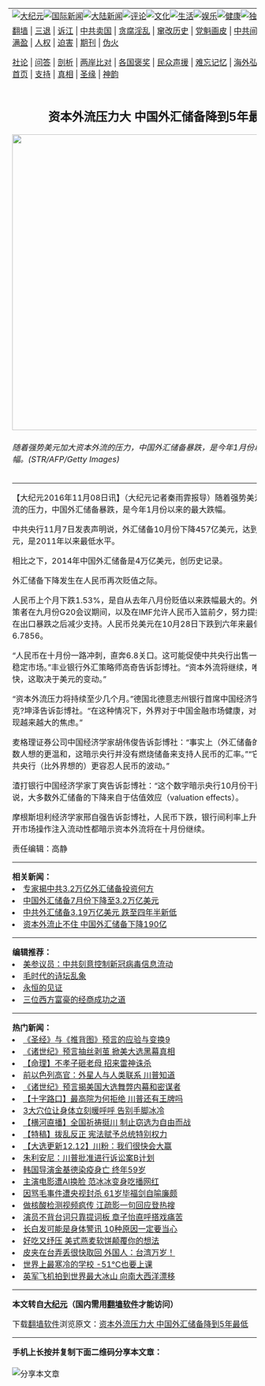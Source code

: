 <a name="1" id="1" target="_blank"></a><span id="1"></span>  <table align=center border="0"><tr><td colspan="2" valign=TOP><a href="/gb/nsc413.md#1"><img src="https://raw.githubusercontent.com/aempzt3907/www/master/t/djy/1.jpg" title="大纪元"></a><a href="/gb/n24hr.md#1"><img src="https://raw.githubusercontent.com/aempzt3907/www/master/t/djy/3.jpg" title="国际新闻"></a><a href="/gb/nsc413.md#1"><img src="https://raw.githubusercontent.com/aempzt3907/www/master/t/djy/4.jpg" title="大陆新闻"></a><a href="/gb/news392.md#1"><img src="https://raw.githubusercontent.com/aempzt3907/www/master/t/djy/5.jpg" title="评论"></a><a href="/gb/news2007.md#1"><img src="https://raw.githubusercontent.com/aempzt3907/www/master/t/djy/6.jpg" title="文化"></a><a href="/gb/news2008.md#1"><img src="https://raw.githubusercontent.com/aempzt3907/www/master/t/djy/7.jpg" title="生活"></a><a href="/gb/ncyule.md#1"><img src="https://raw.githubusercontent.com/aempzt3907/www/master/t/djy/8.jpg" title="娱乐"></a><a href="/gb/nsc1002.md#1"><img src="https://raw.githubusercontent.com/aempzt3907/www/master/t/djy/9.jpg" title="健康"><a href="/gb/nf6092.md#1"><img src="https://raw.githubusercontent.com/aempzt3907/www/master/t/djy/10a.jpg" title="独家"></a><a href="/gb/nf4514.md#1"><img src="https://raw.githubusercontent.com/aempzt3907/www/master/t/djy/12a.jpg" title="头条"></a></td></tr>  <tr><td colspan="2" valign=TOP><a target="_blank" href="https://github.com/bannedbook/fanqiang/wiki">翻墙</a> | <a target="_blank" href="/gb/nf5657.md#1">三退</a> | <a target="_blank" href="/gb/nf6124.md#1">诉江</a> | <a target="_blank" href="/gb/nf1176117.md#1">中共卖国</a> | <a target="_blank" href="/gb/nf5773.md#1">贪腐淫乱</a> | <a target="_blank" href="/gb/nf1176115.md#1">窜改历史</a> | <a target="_blank" href="/gb/nf1176107.md#1">党魁画皮</a> | <a target="_blank" href="/gb/nf1320400.md#1">中共间谍</a> | <a target="_blank" href="/gb/nf1176114.md#1">破坏传统</a> | <a target="_blank" href="https://github.com/fqnews/ntdtv/blob/master/gb/prog447_1.md#1">恶贯满盈</a> | <a target="_blank" href="/gb/ncid278.md#1">人权</a> | <a target="_blank" href="/gb/nf1176111.md#1">迫害</a> | <a target="_blank" href="https://gitlab.com/szzdlab/mh-qikan/blob/master/README.md#1">期刊</a> | <a target="_blank" href="/gb/nf5562.md#1">伪火</a></p>
<p><a target="_blank" href="/gb/9p.md#1">社论</a> | <a target="_blank" href="/gb/nf4378.md#1">问答</a> | <a target="_blank" href="/gb/nf5792.md#1">剖析</a> | <a target="_blank" href="/gb/nf5735.md#1">两岸比对</a> | <a target="_blank" href="/gb/nf6119.md#1">各国褒奖</a> | <a target="_blank" href="/gb/nf6120.md#1">民众声援</a> | <a target="_blank" href="/gb/nf1188594.md#1">难忘记忆</a> | <a target="_blank" href="/gb/nf3180.md#1">海外弘传</a> | <a target="_blank" href="/gb/nf5410.md#1">万人上访</a> | <a target="_blank" href="https://github.com/bannedbook/fanqiang/wiki">平台首页</a> | <a target="_blank" href="/gb/nf4386.md#1">支持</a> | <a target="_blank" href="/gb/nf4389.md#1">真相</a> | <a target="_blank" href="/gb/nf5790.md#1">圣缘</a> | <a target="_blank" href="/gb/nf4786.md#1">神韵</a></td></tr>  <tr><td valign=TOP width="626"><h2 align=center>资本外流压力大 中国外汇储备降到5年最低</h2>  <img width="600" src="https://i.epochtimes.com/assets/uploads/2016/11/1405111723491649-600x400.jpg" />  <h6>随着强势美元加大资本外流的压力，中国外汇储备暴跌，是今年1月份以来的最大跌幅。(STR/AFP/Getty Images)  </h6>  <hr>  	<p>【大纪元2016年11月08日讯】（大纪元记者秦雨霏报导）随着强势美元加大<ahref="/gb/tag/%E8%B5%84%E6%9C%AC%E5%A4%96%E6%B5%81.md#1">资本外流</a>的压力，中国<ahref="/gb/tag/%E5%A4%96%E6%B1%87%E5%82%A8%E5%A4%87.md#1">外汇储备</a>暴跌，是今年1月份以来的最大跌幅。</p>
  <p>中共央行11月7日发表声明说，<ahref="/gb/tag/%E5%A4%96%E6%B1%87%E5%82%A8%E5%A4%87.md#1">外汇储备</a>10月份下降457亿美元，达到3.12万亿美元，是2011年以来最低水平。</p>
  <p>相比之下，2014年中国外汇储备是4万亿美元，创历史记录。</p>
  <p>外汇储备下降发生在人民币再次贬值之际。</p>
  <p>人民币上个月下跌1.53%，是自从去年八月份贬值以来跌幅最大的。外界怀疑中共决策者在九月份G20会议期间，以及在IMF允许人民币入篮前夕，努力提振人民币，而在出口暴跌之后减少支持。人民币兑美元在10月28日下跌到六年来最低水平6.7856。</p>
  <p>“人民币在十月份一路冲刺，直奔6.8关口。这可能促使中共央行出售一些外汇储备以稳定市场。”丰业银行外汇策略师高奇告诉彭博社。“<ahref="/gb/tag/%E8%B5%84%E6%9C%AC%E5%A4%96%E6%B5%81.md#1">资本外流</a>将继续，唯一的问题是多快，这取决于美元的变动。”</p>
  <p>“资本外流压力将持续至少几个月。”德国北德意志州银行首席中国经济学家弗雷德里克?坤泽告诉彭博社。“在这种情况下，外界对于中国金融市场健康，对房地产泡沫出现越来越大的焦虑。”</p>
  <p>麦格理证券公司中国经济学家胡伟俊告诉彭博社：“事实上（外汇储备的）下降比大多数人想的更温和，这暗示央行并没有燃烧储备来支持人民币的汇率。”“它可能暗示，中共央行（比外界想的）更容忍人民币的波动。”</p>
  <p>渣打银行中国经济学家丁爽告诉彭博社：“这个数字暗示央行10月份干预较少。”他说，大多数外汇储备的下降来自于估值效应（valuation effects）。</p>
  <p>摩根斯坦利经济学家邢自强告诉彭博社，人民币下跌，银行间利率上升，央行通过公开市场操作注入流动性都暗示资本外流将在十月份继续。</p>
  <p>责任编辑：高静</p>
  	  <hr>      <strong>相关新闻：</strong>  <li><a href="/gb/16/7/18/n8113211.md#1">专家揭中共3.2万亿外汇储备投资何方</a></li>  <li><a href="/gb/16/8/7/n8177840.md#1">中国外汇储备7月份下降至3.2万亿美元</a></li>  <li><a href="/gb/16/9/8/n8278777.md#1">中共外汇储备3.19万亿美元 跌至四年半新低</a></li>  <li><a href="/gb/16/10/7/n8377125.md#1">资本外流止不住 中国外汇储备下降190亿</a></li>  <hr>      <strong>编辑推荐：</strong>  <li><a href="/gb/20/2/22/n11887949.md#1">美参议员：中共刻意控制新冠病毒信息流动</a></li>  <li><a href="/gb/17/11/26/n9894907.md#1" target="_blank">毛时代的诗坛乱象</a></li><li><a href="https://github.com/aempzt3907/www/blob/master/README.md?dfh#9" target="_blank">永恒的见证</a></li><li><a href="/gb/18/5/17/n10401300.md#1" target="_blank">三位西方富豪的经商成功之道</a></li>  <hr>    <strong>热门新闻：</strong>  <li><a href="/gb/20/10/3/n12449841.md#1">《圣经》与《推背图》预言的应验与变换9</a></li>  <li><a href="/gb/20/12/9/n12605810.md#1">《诸世纪》预言抽丝剥茧 掀美大选黑幕真相</a></li>  <li><a href="/gb/20/12/10/n12609444.md#1">【命理】不孝子砸老母 招来雷神诛杀</a></li>  <li><a href="/gb/20/12/9/n12606110.md#1">前以色列高官：外星人与人类联系 川普知道</a></li>  <li><a href="/gb/20/12/9/n12605329.md#1">《诸世纪》预言揭美国大选舞弊内幕和密谋者</a></li>  <li><a href="/gb/20/12/13/n12616298.md#1">【十字路口】最高院为何拒绝 川普还有王牌吗</a></li>  <li><a href="/gb/20/12/13/n12616231.md#1">3大穴位让身体立刻暖呼呼 告别手脚冰冷</a></li>  <li><a href="/gb/20/12/12/n12616173.md#1">【横河直播】全国祈祷挺川 制止窃选为自由而战</a></li>  <li><a href="/gb/20/12/5/n12598306.md#1">【特稿】拨乱反正 宪法赋予总统特别权力</a></li>  <li><a href="/gb/20/12/12/n12615033.md#1">【大选更新12.12】川粉：我们很快会大赢</a></li>  <li><a href="/gb/20/12/12/n12615651.md#1">朱利安尼：川普批准进行诉讼案B计划</a></li>  <li><a href="/gb/20/12/11/n12613308.md#1">韩国导演金基德染疫身亡 终年59岁</a></li>  <li><a href="/gb/20/12/11/n12614307.md#1">主演电影遭AI换脸 范冰冰变身吃播网红</a></li>  <li><a href="/gb/20/12/11/n12614096.md#1">因骂毛事件遭央视封杀 61岁毕福剑自喻廉颇</a></li>  <li><a href="/gb/20/12/13/n12617843.md#1">做核酸检测视频疯传 江疏影一句回应登热搜</a></li>  <li><a href="/gb/20/12/13/n12617711.md#1">演员不背台词只靠提词板 章子怡直呼搭戏痛苦</a></li>  <li><a href="/gb/20/12/10/n12608930.md#1">长白发可能是身体警讯 10种原因一定要当心</a></li>  <li><a href="/gb/20/12/2/n12590520.md#1">好吃又纾压 美式燕麦软饼颠覆你的想法</a></li>  <li><a href="/gb/20/12/13/n12616588.md#1">皮夹在台弄丢很快取回 外国人：台湾万岁！</a></li>  <li><a href="/gb/20/12/13/n12616814.md#1">世界上最寒冷的学校 -51°C也要上课</a></li>  <li><a href="/gb/20/12/12/n12615160.md#1">英军飞机拍到世界最大冰山 向南大西洋漂移</a></li>  <hr>    <strong>本文转自<a href="https://www.epochtimes.com">大纪元</a>（国内需用<a href="https://github.com/bannedbook/fanqiang/wiki">翻墙软件</a>才能访问）</strong><p>下载<a href="https://github.com/bannedbook/fanqiang/wiki">翻墙软件</a>浏览原文：<a href="https://www.epochtimes.com/gb/16/11/7/n8468877.htm">资本外流压力大 中国外汇储备降到5年最低</a></p>
<hr>    <strong>手机上长按并复制下面二维码分享本文章：</strong><br><br><img src="https://chart.apis.google.com/chart?cht=qr&chs=240x240&choe=UTF-8&chld=M|2&chl=/gb/16/11/7/n8468877.md%231" title="分享本文章"></td><td valign=TOP><a href="/gb/16/1/21/n4622075.md?dfh#1" target="_blank"><img src="https://raw.githubusercontent.com/aempzt3907/djy/master/gb/300/wei-f1.jpg" title="中共的伪火骗局"  alt="中共的伪火骗局"></a><br><a href="https://github.com/aempzt3907/www/blob/master/README.md?dfh#9" target="_blank"><img src="https://raw.githubusercontent.com/aempzt3907/djy/master/gb/300/yong-h.jpg" title="永恒的见证"  alt="永恒的见证"></a><br><a href="/gb/13/9/29/n3974789.md?dfh#1" target="_blank"><img src="https://raw.githubusercontent.com/aempzt3907/djy/master/gb/300/shang-lnz.jpg" title="善良女子被中共投男牢"  alt="善良女子被中共投男牢"></a><br><a href="/gb/16/3/16/n4663449.md?dfh#1" target="_blank"><img src="https://raw.githubusercontent.com/aempzt3907/djy/master/gb/300/huo-z3.jpg" title="警卫目击活摘器官"  alt="警卫目击活摘器官"></a><br><a href="/gb/16/8/7/n8177641.md?dfh#1" target="_blank"><img src="https://raw.githubusercontent.com/aempzt3907/djy/master/gb/300/huo-z4.jpg" title="证人描述活摘恐怖"  alt="证人描述活摘恐怖"></a><br><a href="/gb/10/4/19/n2881569.md?dfh#1" target="_blank"><img src="https://raw.githubusercontent.com/aempzt3907/djy/master/gb/300/huo-z1.jpg" title="揭开活摘器官黑幕"  alt="揭开活摘器官黑幕"></a><br><a href="/gb/10/11/7/n3077476.md?dfh#1" target="_blank"><img src="https://raw.githubusercontent.com/aempzt3907/djy/master/gb/300/ma-ks.jpg" title="马克思的成魔之路"  alt="马克思的成魔之路"></a><br><a href="/gb/14/6/9/n4173977.md?dfh#1" target="_blank"><img src="https://raw.githubusercontent.com/aempzt3907/djy/master/gb/300/chang-zs.jpg" title="藏字石 蕴天机"  alt="藏字石 蕴天机"></a><br><a href="/gb/18/5/10/n10381511.md?dfh#1" target="_blank"><img src="https://raw.githubusercontent.com/aempzt3907/djy/master/gb/300/st1.jpg" title="关注3亿人三退"  alt="关注3亿人三退"></a><br><a href="/gb/18/3/21/n10237682.md?dfh#1" target="_blank"><img src="https://raw.githubusercontent.com/aempzt3907/djy/master/gb/300/jie-t.jpg" title="解体中共复兴中华"  alt="解体中共复兴中华"></a><br><a href="/gb/9/2/9/n2422991.md?dfh#1" target="_blank"><img src="https://raw.githubusercontent.com/aempzt3907/djy/master/gb/300/gao-zs.jpg" title="中共迫害良心律师"  alt="中共迫害良心律师"></a><br><a href="/gb/18/12/9/n10900044.md?dfh#1" target="_blank"><img src="https://raw.githubusercontent.com/aempzt3907/djy/master/gb/300/sj1.jpg" title="303万人举报江泽民"  alt="303万人举报江泽民"></a><br><a href="/gb/18/8/28/n10672014.md?dfh#1" target="_blank"><img src="https://raw.githubusercontent.com/aempzt3907/djy/master/gb/300/sj2.jpg" title="这些官员为何起诉江泽民"  alt="这些官员为何起诉江泽民"></a><br><a href="/gb/8/12/18/n2367165.md?dfh#1" target="_blank"><img src="https://raw.githubusercontent.com/aempzt3907/djy/master/gb/300/liangan.jpg" title="海峡两岸的强烈对比"  alt="海峡两岸的强烈对比"></a><br><a href="/gb/15/12/10/n4593139.md?dfh#1" target="_blank"><img src="https://raw.githubusercontent.com/aempzt3907/djy/master/gb/300/jia-ndzl.jpg" title="加拿大总理的贺信"  alt="加拿大总理的贺信"></a><br><a href="/gb/11/6/17/n3289382.md?dfh#1" target="_blank"><img src="https://raw.githubusercontent.com/aempzt3907/djy/master/gb/300/xiao-wd.jpg" title="探寻真相兼听则明"  alt="探寻真相兼听则明"></a><br><a href="/gb/18/10/27/n10812623.md?dfh#1" target="_blank"><img src="https://raw.githubusercontent.com/aempzt3907/djy/master/gb/300/yindu.jpg" title="印度媒体报道东方"  alt="印度媒体报道东方"></a><br><a href="/gb/18/6/9/n10469652.md?dfh#1" target="_blank"><img src="https://raw.githubusercontent.com/aempzt3907/djy/master/gb/300/xie-j.jpg" title="不一样的海外校园"  alt="不一样的海外校园"></a><br><a href="/gb/7/4/5/n1669415.md?dfh#1" target="_blank"><img src="https://raw.githubusercontent.com/aempzt3907/djy/master/gb/300/li-up.jpg" title="从大师到徒弟的传奇"  alt="从大师到徒弟的传奇"></a><br><a href="/gb/17/5/26/n9191512.md?dfh#1" target="_blank"><img src="https://raw.githubusercontent.com/aempzt3907/djy/master/gb/300/zfl2.jpg" title="亿万人与东方一本奇书"  alt="亿万人与东方一本奇书"></a><br><a href="/gb/13/11/27/n4020290.md?dfh#1" target="_blank"><img src="https://raw.githubusercontent.com/aempzt3907/djy/master/gb/300/zhen-h.jpg" title="大陆见不到的震撼场面"  alt="大陆见不到的震撼场面"></a><br><a href="/gb/15/7/17/n4482910.md?dfh#1" target="_blank"><img src="https://raw.githubusercontent.com/aempzt3907/djy/master/gb/300/dalu-sk.jpg" title="人心向善 大陆当初盛况"  alt="人心向善 大陆当初盛况"></a><br><a href="/gb/19/1/5/n10955468.md?dfh#1" target="_blank"><img src="https://raw.githubusercontent.com/aempzt3907/djy/master/gb/300/zfl1.jpg" title="追寻真理 这书讲什么"  alt="追寻真理 这书讲什么"></a><br><a href="https://github.com/bannedbook/fanqiang/wiki" target="_blank"><img src="https://raw.githubusercontent.com/aempzt3907/djy/master/gb/300/fq1.jpg" title="下载免费翻墙软件"  alt="下载免费翻墙软件"></a><br></td></tr></table>